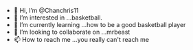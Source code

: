 - 👋 Hi, I’m @Chanchris11
- 👀 I’m interested in ...basketball.
- 🌱 I’m currently learning ...how to be a good basketball player
- 💞️ I’m looking to collaborate on ...mrbeast
- 📫 How to reach me ...you really can't reach me


<!---
Chanchris11/Chanchris11 is a ✨ special ✨ repository because its `README.md` (this file) appears on your GitHub profile.
You can click the Preview link to take a look at your changes.
--->
